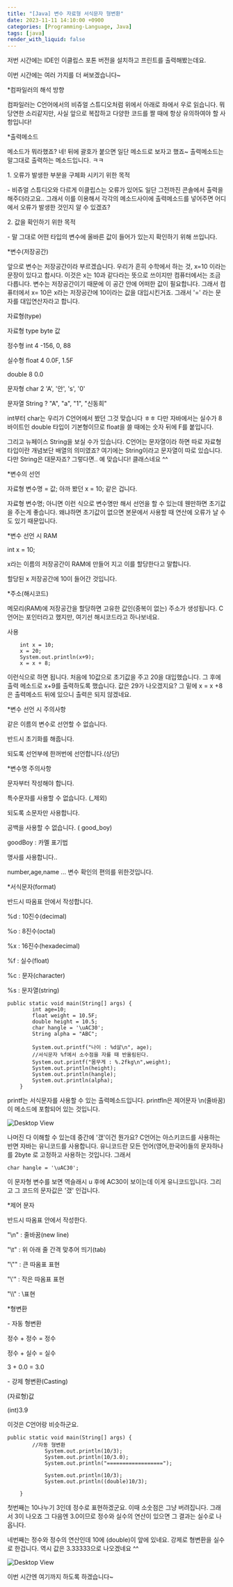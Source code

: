 ```yaml
---
title: "[Java] 변수 자료형 서식문자 형변환"
date: 2023-11-11 14:10:00 +0900
categories: [Programming-Language, Java]
tags: [java]
render_with_liquid: false
---
```


저번 시간에는 IDE인 이클립스 포톤 버전을 설치하고 프린트를 출력해봤는데요.

이번 시간에는 여러 가지를 더 써보겠습니다~

\*컴파일러의 해석 방향

컴파일러는 C언어에서의 비쥬얼 스튜디오처럼 위에서 아래로 좌에서 우로 읽습니다. 뭐 당연한 소리같지만, 사실 앞으로 복잡하고 다양한 코드를 짤 때에 항상 유의하여야 할 사항입니다!

\*출력메소드

메소드가 뭐라했죠? 네! 뒤에 괄호가 붙으면 일단 메소드로 보자고 했죠~ 출력메소드는 말그대로 출력하는 메소드입니다. ㅋㅋ

1\. 오류가 발생한 부분을 구체화 시키기 위한 목적

\- 비쥬얼 스튜디오와 다르게 이클립스는 오류가 있어도 일단 그전까진 콘솔에서 출력을 해주더라고요.. 그래서 이를 이용해서 각각의 메소드사이에 출력메소드를 넣어주면 어디에서 오류가 발생한 것인지 알 수 있겠죠?

2\. 값을 확인하기 위한 목적

\- 말 그대로 어떤 타입의 변수에 올바른 값이 들어가 있는지 확인하기 위해 쓰입니다.

\*변수(저장공간)

앞으로 변수는 저장공간이라 부르겠습니다. 우리가 흔히 수학에서 하는 것, x=10 이라는 문장이 있다고 합시다. 이것은 x는 10과 같다라는 뜻으로 쓰이지만 컴퓨터에서는 조금 다릅니다. 변수는 저장공간이기 때문에 이 공간 안에 어떠한 값이 필요합니다. 그래서 컴퓨터에서 x= 10은 x라는 저장공간에 10이라는 값을 대입시킨거죠. 그래서 '=' 라는 문자를 대입연산자라고 합니다.

자료형(type)

자료형 type byte 값

정수형 int 4 -156, 0, 88

실수형 float 4 0.0F, 1.5F

double 8 0.0

문자형 char 2 'A', '안', 's', '0'

문자열 String ? "A", "a", "1", "신동희"

int부터 char는 우리가 C언어에서 봤던 그것 맞습니다 ㅎㅎ 다만 자바에서는 실수가 8바이트인 double 타입이 기본형이므로 float을 쓸 때에는 숫자 뒤에 F를 붙입니다.

그리고 뉴페이스 String을 보실 수가 있습니다. C언어는 문자열이라 하면 따로 자료형 타입이란 개념보단 배열의 의미였죠? 여기에는 String이라고 문자열이 따로 있습니다. 다만 String은 대문자죠? 그렇다면.. 예 맞습니다! 클래스네요 ^^

\*변수의 선언

자료형 변수명 = 값; 아까 봤던 x = 10; 같은 겁니다.

자료형 변수명; 아니면 이런 식으로 변수명만 해서 선언을 할 수 있는데 웬만하면 초기값을 주는게 좋습니다. 왜냐하면 초기값이 없으면 본문에서 사용할 때 연산에 오류가 날 수 도 있기 때문입니다.

\*변수 선언 시 RAM

int x = 10;

x라는 이름의 저장공간이 RAM에 만들어 지고 이를 할당한다고 말합니다.

할당된 x 저장공간에 10이 들어간 것입니다.

\*주소(해시코드)

메모리(RAM)에 저장공간을 할당하면 고유한 값인(중복이 없는) 주소가 생성됩니다. C언어는 포인터라고 했지만, 여기선 해시코드라고 하나보네요.

사용

```
	int x = 10;
	x = 20;
	System.out.println(x+9);
	x = x + 8;
```

이런식으로 하면 됩니다. 처음에 10값으로 초기값을 주고 20을 대입했습니다. 그 후에 출력 메소드로 x+9를 출력하도록 했습니다. 값은 29가 나오겠지요? 그 밑에 x = x +8은 출력메소드 뒤에 있으니 출력은 되지 않겠네요.

\*변수 선언 시 주의사항

같은 이름의 변수로 선언할 수 없습니다.

반드시 초기화를 해줍니다.

되도록 선언부에 한꺼번에 선언합니다.(상단)

\*변수명 주의사항

문자부터 작성해야 합니다.

특수문자를 사용할 수 없습니다. (\_제외)

되도록 소문자만 사용합니다.

공백을 사용할 수 없습니다. ( good_boy)

goodBoy : 카멜 표기법

명사를 사용합니다..

number,age,name ... 변수 확인의 편의를 위한것입니다.

\*서식문자(format)

반드시 따옴표 안에서 작성합니다.

%d : 10진수(decimal)

%o : 8진수(octal)

%x : 16진수(hexadecimal)

%f : 실수(float)

%c : 문자(character)

%s : 문자열(string)

```
public static void main(String[] args) {
		int age=10;
		float weight = 10.5F;
		double height = 10.5;
		char hangle = '\uAC30';
		String alpha = "ABC";

		System.out.printf("나이 : %d살\n", age);
		//서식문자 %f에서 소수점을 자를 때 반올림된다.
		System.out.printf("몸무게 : %.2fkg\n",weight);
		System.out.println(height);
		System.out.println(hangle);
		System.out.println(alpha);
	}
```

printf는 서식문자를 사용할 수 있는 출력메소드입니다. printfln은 제어문자 \\n(줄바꿈)이 메소드에 포함되어 있는 것입니다.

![Desktop View](/assets/img/Programming-Language/Java/Variables-Type-Format-Cast/1.png)

나머진 다 이해할 수 있는데 중간에 '갰'이건 뭔가요? C언어는 아스키코드를 사용하는 반면 자바는 유니코드를 사용합니다. 유니코드란 모든 언어(영어,한국어)들의 문자하나를 2byte 로 고정하고 사용하는 것입니다. 그래서

```
char hangle = '\uAC30';
```

이 문자형 변수를 보면 역슬래시 u 후에 AC30이 보이는데 이게 유니코드입니다. 그리고 그 코드의 문자값은 '갰' 인겁니다.

\*제어 문자

반드시 따옴표 안에서 작성한다.

"\\n" : 줄바꿈(new line)

"\\t" : 위 아래 줄 간격 맞추어 띄기(tab)

"\\"" : 큰 따옴표 표현

"\\'" : 작은 따옴표 표현

"\\\\" : \\표현

\*형변환

\- 자동 형변환

정수 + 정수 = 정수

정수 + 실수 = 실수

3 + 0.0 = 3.0

\- 강제 형변환(Casting)

(자료형)값

(int)3.9

이것은 C언어랑 비슷하군요.

```
public static void main(String[] args) {
		//자동 형변환
			System.out.println(10/3);
			System.out.println(10/3.0);
			System.out.println("==================");

			System.out.println(10/3);
			System.out.println((double)10/3);

	}
```

첫번째는 10나누기 3인데 정수로 표현하겠군요. 이때 소숫점은 그냥 버려집니다. 그래서 3이 나오죠 그 다음엔 3.0이므로 정수와 실수의 연산이 있으면 그 결과는 실수로 나옵니다.

네번째는 정수와 정수의 연산인데 10에 (double)이 앞에 있네요. 강제로 형변환을 실수로 한겁니다. 역시 값은 3.33333으로 나오겠네요 ^^

![Desktop View](/assets/img/Programming-Language/Java/Variables-Type-Format-Cast/2.png)

이번 시간엔 여기까지 하도록 하겠습니다~

